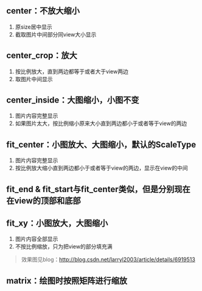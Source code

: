 ## center：不放大缩小
1. 原size居中显示
2. 截取图片中间部分同view大小显示

## center_crop：放大
1. 按比例放大，直到两边都等于或者大于view两边
2. 取图片中间显示

## center_inside：大图缩小，小图不变
1. 图片内容完整显示
2. 如果图片太大，按比例缩小原来大小直到两边都小于或者等于view的两边

## fit_center：小图放大、大图缩小，默认的ScaleType
1. 图片内容完整显示
2. 按比例放大缩小直到两边都小于或者等于view的两边，显示在view的中间

## fit_end & fit_start与fit_center类似，但是分别现在在view的顶部和底部

## fit_xy：小图放大，大图缩小
1. 图片内容全部显示
2. 不按比例缩放，只为把view的部分填充满

>效果图见blog：http://blog.csdn.net/larryl2003/article/details/6919513

## matrix：绘图时按照矩阵进行缩放